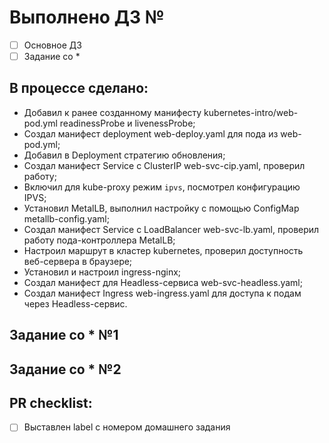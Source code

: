 # Выполнено ДЗ №

 - [ ] Основное ДЗ
 - [ ] Задание со *

## В процессе сделано:
- Добавил к ранее созданному манифесту kubernetes-intro/web-pod.yml readinessProbe и livenessProbe;
- Создал манифест deployment web-deploy.yaml для пода из web-pod.yml;
- Добавил в Deployment стратегию обновления;
- Создал манифест Service с ClusterIP web-svc-cip.yaml, проверил работу;
- Включил для kube-proxy режим `ipvs`, посмотрел конфигурацию IPVS; 
- Установил MetalLB, выполнил настройку с помощью ConfigMap metallb-config.yaml;
- Создал манифест Service c LoadBalancer web-svc-lb.yaml, проверил работу  пода-контроллера MetalLB;
- Настроил маршрут в кластер kubernetes, проверил доступность веб-сервера в браузере;
- Установил и настроил ingress-nginx; 
- Создал манифест для Headless-сервиса  web-svc-headless.yaml;
- Создал манифест Ingress  web-ingress.yaml для доступа к подам через Headless-сервис.

## Задание со * №1


## Задание со * №2


## PR checklist:
 - [ ] Выставлен label с номером домашнего задания


